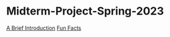 # Midterm-Project-Spring-2023
[A Brief Introduction](https://github.com/camryngelliott/Midterm-Project-Spring-2023/blob/8560f3b5c3015a8f4b9d16d12806c8bfcf0a7fba/A-Brief-Introduction.md)
[Fun Facts](https://github.com/camryngelliott/Midterm-Project-Spring-2023/blob/main/fun-facts.md)
